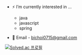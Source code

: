 - ⚡ I’m currently interested in ...
  - java
  - javascript
  - spring


- 📧 Email - bichoi0715@gmail.com  

[![Solved.ac 프로필](http://mazassumnida.wtf/api/v2/generate_badge?boj=Kdogs)](https://solved.ac/Kdogs)
